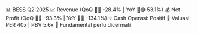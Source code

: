 📊 BESS Q2 2025
📈 Revenue (QoQ 🔻🔴 -28.4% | YoY 🔼🟢 53.1%)
💰 Net Profit (QoQ 🔻🔴 -93.3% | YoY 🔻🔴 -134.1%)
💡 Cash Operasi: Positif
🧮 Valuasi: PER 40x | PBV 5.6x
🧱 Fundamental perlu dicermati
